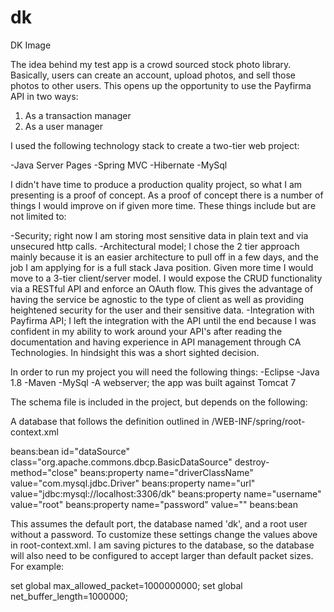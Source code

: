 # dk
DK Image


The idea behind my test app is a crowd sourced stock photo library. Basically, users can create an account, upload photos, and sell those photos to other users. This opens up the opportunity to use the Payfirma API in two ways:

1) As a transaction manager
2) As a user manager

I used the following technology stack to create a two-tier web project:

-Java Server Pages
-Spring MVC
-Hibernate
-MySql

I didn't have time to produce a production quality project, so what I am presenting is a proof of concept. As a proof of concept there is a number of things I would improve on if given more time. These things include but are not limited to:

-Security; right now I am storing most sensitive data in plain text and via unsecured http calls. 
-Architectural model; I chose the 2 tier approach mainly because it is an easier architecture to pull off in a few days, and the job I am applying for is a full stack Java position. Given more time I would move to a 3-tier client/server model. I would expose the CRUD functionality via a RESTful API and enforce an OAuth flow. This gives the advantage of having the service be agnostic to the type of client as well as providing heightened security for the user and their sensitive data.
-Integration with Payfirma API; I left the integration with the API until the end because I was confident in my ability to work around your API's after reading the documentation and having experience in API management through CA Technologies. In hindsight this was a short sighted decision. 

In order to run my project you will need the following things:
-Eclipse
-Java 1.8
-Maven
-MySql
-A webserver; the app was built against Tomcat 7

The schema file is included in the project, but depends on the following:

A database that follows the definition outlined in /WEB-INF/spring/root-context.xml

beans:bean id="dataSource" class="org.apache.commons.dbcp.BasicDataSource"
		destroy-method="close"
		beans:property name="driverClassName" value="com.mysql.jdbc.Driver" 
		beans:property name="url" value="jdbc:mysql://localhost:3306/dk" 
		beans:property name="username" value="root" 
		beans:property name="password" value="" 
beans:bean

This assumes the default port, the database named 'dk', and a root user without a password. To customize these settings change the values above in root-context.xml. I am saving pictures to the database, so the database will also need to be configured to accept larger than default packet sizes. For example:

set global max_allowed_packet=1000000000;
set global net_buffer_length=1000000; 
